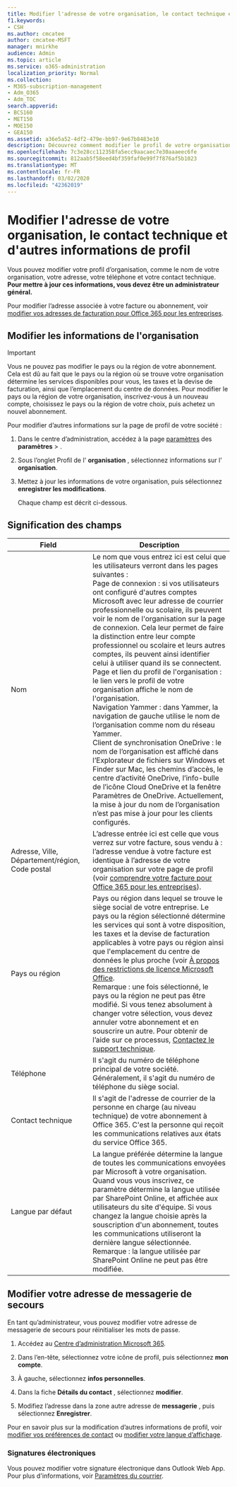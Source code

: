 ```yaml
---
title: Modifier l'adresse de votre organisation, le contact technique et d'autres informations de profil
f1.keywords:
- CSH
ms.author: cmcatee
author: cmcatee-MSFT
manager: mnirkhe
audience: Admin
ms.topic: article
ms.service: o365-administration
localization_priority: Normal
ms.collection:
- M365-subscription-management
- Adm_O365
- Adm_TOC
search.appverid:
- BCS160
- MET150
- MOE150
- GEA150
ms.assetid: a36e5a52-4df2-479e-bb97-9e67b8483e10
description: Découvrez comment modifier le profil de votre organisation, par exemple le nom de l’organisation, l’adresse, le téléphone, le contact technique et la messagerie électronique.
ms.openlocfilehash: 7c3e28cc112358fa5ecc9aacaec7e30aaaeec6fe
ms.sourcegitcommit: 812aab5f58eed4bf359faf0e99f7f876af5b1023
ms.translationtype: MT
ms.contentlocale: fr-FR
ms.lasthandoff: 03/02/2020
ms.locfileid: "42362019"
---
```

# <a name="change-your-organizations-address-technical-contact-and-more"></a>Modifier l'adresse de votre organisation, le contact technique et d'autres informations de profil
  
Vous pouvez modifier votre profil d’organisation, comme le nom de votre organisation, votre adresse, votre téléphone et votre contact technique. **Pour mettre à jour ces informations, vous devez être un administrateur général.**
  
Pour modifier l’adresse associée à votre facture ou abonnement, voir [modifier vos adresses de facturation pour Office 365 pour les entreprises](../../commerce/billing-and-payments/change-your-billing-addresses.md).

## <a name="edit-organization-information"></a>Modifier les informations de l'organisation

> [!IMPORTANT]
> Vous ne pouvez pas modifier le pays ou la région de votre abonnement. Cela est dû au fait que le pays ou la région où se trouve votre organisation détermine les services disponibles pour vous, les taxes et la devise de facturation, ainsi que l’emplacement du centre de données. Pour modifier le pays ou la région de votre organisation, inscrivez-vous à un nouveau compte, choisissez le pays ou la région de votre choix, puis achetez un nouvel abonnement.

Pour modifier d’autres informations sur la page de profil de votre société :
  
1. Dans le centre d’administration, accédez à la page <a href="https://go.microsoft.com/fwlink/p/?linkid=2118715" target="_blank">paramètres</a> des **paramètres** \> .

2. Sous l’onglet Profil de l' **organisation** , sélectionnez informations sur l' **organisation**.

3. Mettez à jour les informations de votre organisation, puis sélectionnez **enregistrer les modifications**.

    Chaque champ est décrit ci-dessous.

## <a name="what-do-these-fields-mean"></a>Signification des champs

|**Field**  |**Description**  |
|---------|---------|
|Nom  <br/>   | Le nom que vous entrez ici est celui que les utilisateurs verront dans les pages suivantes :  <br/>  Page de connexion : si vos utilisateurs ont configuré d'autres comptes Microsoft avec leur adresse de courrier professionnelle ou scolaire, ils peuvent voir le nom de l'organisation sur la page de connexion. Cela leur permet de faire la distinction entre leur compte professionnel ou scolaire et leurs autres comptes, ils peuvent ainsi identifier celui à utiliser quand ils se connectent.  <br/>  Page et lien du profil de l'organisation : le lien vers le profil de votre organisation affiche le nom de l'organisation.  <br/>  Navigation Yammer : dans Yammer, la navigation de gauche utilise le nom de l’organisation comme nom du réseau Yammer.  <br/> Client de synchronisation OneDrive : le nom de l’organisation est affiché dans l’Explorateur de fichiers sur Windows et Finder sur Mac, les chemins d’accès, le centre d’activité OneDrive, l’info-bulle de l’icône Cloud OneDrive et la fenêtre Paramètres de OneDrive. Actuellement, la mise à jour du nom de l’organisation n’est pas mise à jour pour les clients configurés. <br/>        |
|Adresse, Ville, Département/région, Code postal  <br/>     | L’adresse entrée ici est celle que vous verrez sur votre facture, sous vendu à : l’adresse vendue à votre facture est identique à l’adresse de votre organisation sur votre page de profil (voir [comprendre votre facture pour Office 365 pour les entreprises](../../commerce/billing-and-payments/understand-your-invoice2.md)).  <br/>        |
|Pays ou région  <br/>    | Pays ou région dans lequel se trouve le siège social de votre entreprise. Le pays ou la région sélectionné détermine les services qui sont à votre disposition, les taxes et la devise de facturation applicables à votre pays ou région ainsi que l'emplacement du centre de données le plus proche (voir [À propos des restrictions de licence Microsoft Office](https://office.microsoft.com/redir/FX103037529).  <br/>Remarque : une fois sélectionné, le pays ou la région ne peut pas être modifié. Si vous tenez absolument à changer votre sélection, vous devez annuler votre abonnement et en souscrire un autre. Pour obtenir de l’aide sur ce processus, [Contactez le support technique](../contact-support-for-business-products.md).        |
|Téléphone  <br/>     | Il s'agit du numéro de téléphone principal de votre société. Généralement, il s'agit du numéro de téléphone du siège social.  <br/>        |
|Contact technique  <br/> |Il s'agit de l'adresse de courrier de la personne en charge (au niveau technique) de votre abonnement à Office 365. C'est la personne qui reçoit les communications relatives aux états du service Office 365.  <br/> |
|Langue par défaut  <br/> |La langue préférée détermine la langue de toutes les communications envoyées par Microsoft à votre organisation. Quand vous vous inscrivez, ce paramètre détermine la langue utilisée par SharePoint Online, et affichée aux utilisateurs du site d'équipe. Si vous changez la langue choisie après la souscription d'un abonnement, toutes les communications utiliseront la dernière langue sélectionnée.    <br/> Remarque : la langue utilisée par SharePoint Online ne peut pas être modifiée.           |

## <a name="change-your-alternate-email-address"></a>Modifier votre adresse de messagerie de secours

En tant qu’administrateur, vous pouvez modifier votre adresse de messagerie de secours pour réinitialiser les mots de passe.

1. Accédez au <a href="https://go.microsoft.com/fwlink/p/?linkid=2024339" target="_blank">Centre d’administration Microsoft 365</a>.

2. Dans l’en-tête, sélectionnez votre icône de profil, puis sélectionnez **mon compte**.

3. À gauche, sélectionnez **infos personnelles**.

4. Dans la fiche **Détails du contact** , sélectionnez **modifier**.

5. Modifiez l’adresse dans la zone autre adresse de **messagerie** , puis sélectionnez **Enregistrer**.

Pour en savoir plus sur la modification d’autres informations de profil, voir [modifier vos préférences de contact](change-contact-preferences.md) ou [modifier votre langue d’affichage](https://support.office.com/article/6f238bff-5252-441e-b32b-655d5d85d15b.aspx).
  
### <a name="email-signatures"></a>Signatures électroniques
  
Vous pouvez modifier votre signature électronique dans Outlook Web App. Pour plus d'informations, voir [Paramètres du courrier](https://support.office.com/article/30c69a79-efc6-42d2-b740-4bf1c1f8a01c.aspx).
